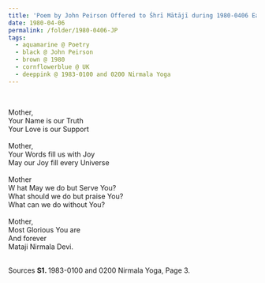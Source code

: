 ```yaml
---
title: 'Poem by John Peirson Offered to Śhrī Mātājī during 1980-0406 Easter Pūjā, Dollis Hill, UK'
date: 1980-04-06
permalink: /folder/1980-0406-JP
tags:
  - aquamarine @ Poetry
  - black @ John Peirson
  - brown @ 1980
  - cornflowerblue @ UK
  - deeppink @ 1983-0100 and 0200 Nirmala Yoga
---
```


<br>

<p>
Mother,<br>
Your Name is our Truth<br>
Your Love is our Support<br>
<br>
Mother,<br>
Your Words fill us with Joy<br>
May our Joy fill every Universe<br>
<br>
Mother<br>
W hat May we do but Serve You?<br>
What should we do but praise You?<br>
What can we do without You?<br>
<br>
Mother,<br>
Most Glorious You are<br>
And forever<br>
Mataji Nirmala Devi.<br>
</p>

<br>

<wave-list>
<list-title color="DarkSeaGreen" width="55">Sources</list-title>
  <list-item color="BlanchedAlmond"  width="280"><b>S1. </b> 1983-0100 and 0200 Nirmala Yoga, Page 3.</list-item>
</wave-list>